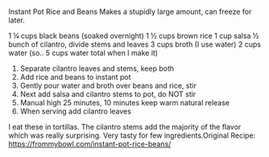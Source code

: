 
Instant Pot Rice and Beans
Makes a stupidly large amount, can freeze for later.


1 ¼ cups black beans (soaked overnight)
1 ½ cups brown rice
1 cup salsa
½ bunch of cilantro, divide stems and leaves
3 cups broth (I use water)
2 cups water
(so.. 5 cups water total when I make it)


1. Separate cilantro leaves and stems, keep both
2. Add rice and beans to instant pot
3. Gently pour water and broth over beans and rice, stir
4. Next add salsa and cilantro stems to pot, do NOT stir
5. Manual high 25 minutes, 10 minutes keep warm natural release
6. When serving add cilantro leaves


I eat these in tortillas. The cilantro stems add the majority of the flavor which was really surprising. Very tasty for few ingredients.Original Recipe: https://frommybowl.com/instant-pot-rice-beans/
